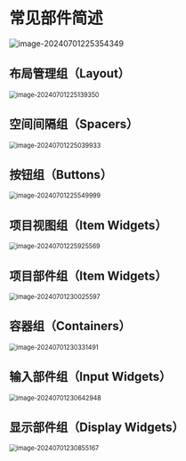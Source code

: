 # 常见部件简述

![image-20240701225354349](https://leafalice-image.oss-cn-hangzhou.aliyuncs.com/img/image-20240701225354349.png)

## 布局管理组（Layout）

<img src="https://leafalice-image.oss-cn-hangzhou.aliyuncs.com/img/image-20240701225139350.png" alt="image-20240701225139350" style="zoom:80%;" />

## 空间间隔组（Spacers）

<img src="https://leafalice-image.oss-cn-hangzhou.aliyuncs.com/img/image-20240701225039933.png" alt="image-20240701225039933" style="zoom:80%;" />

## 按钮组（Buttons）

<img src="https://leafalice-image.oss-cn-hangzhou.aliyuncs.com/img/image-20240701225549999.png" alt="image-20240701225549999" style="zoom:80%;" />

## 项目视图组（Item Widgets）

<img src="https://leafalice-image.oss-cn-hangzhou.aliyuncs.com/img/image-20240701225925569.png" alt="image-20240701225925569" style="zoom:80%;" />

## 项目部件组（Item Widgets）

<img src="https://leafalice-image.oss-cn-hangzhou.aliyuncs.com/img/image-20240701230025597.png" alt="image-20240701230025597" style="zoom:80%;" />

## 容器组（Containers）

<img src="https://leafalice-image.oss-cn-hangzhou.aliyuncs.com/img/image-20240701230331491.png" alt="image-20240701230331491" style="zoom:80%;" />

## 输入部件组（Input Widgets）

<img src="https://leafalice-image.oss-cn-hangzhou.aliyuncs.com/img/image-20240701230642948.png" alt="image-20240701230642948" style="zoom:80%;" />

## 显示部件组（Display Widgets）

<img src="https://leafalice-image.oss-cn-hangzhou.aliyuncs.com/img/image-20240701230855167.png" alt="image-20240701230855167" style="zoom:80%;" />
